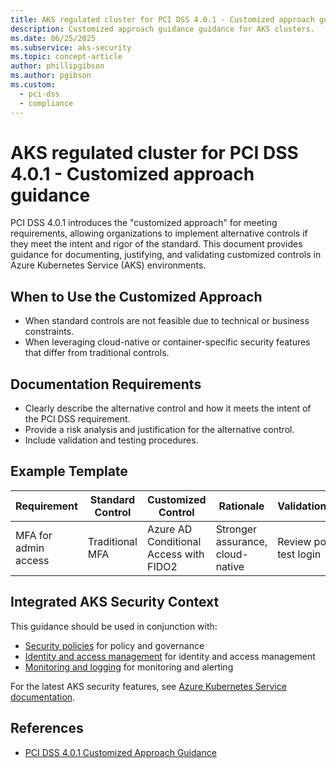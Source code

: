 ```yaml
---
title: AKS regulated cluster for PCI DSS 4.0.1 - Customized approach guidance
description: Customized approach guidance guidance for AKS clusters.
ms.date: 06/25/2025
ms.subservice: aks-security
ms.topic: concept-article
author: phillipgibson
ms.author: pgibson
ms.custom:
  - pci-dss
  - compliance
---
```


# AKS regulated cluster for PCI DSS 4.0.1 - Customized approach guidance

PCI DSS 4.0.1 introduces the "customized approach" for meeting requirements, allowing organizations to implement alternative controls if they meet the intent and rigor of the standard. This document provides guidance for documenting, justifying, and validating customized controls in Azure Kubernetes Service (AKS) environments.

## When to Use the Customized Approach
- When standard controls are not feasible due to technical or business constraints.
- When leveraging cloud-native or container-specific security features that differ from traditional controls.

## Documentation Requirements
- Clearly describe the alternative control and how it meets the intent of the PCI DSS requirement.
- Provide a risk analysis and justification for the alternative control.
- Include validation and testing procedures.

## Example Template
| Requirement | Standard Control | Customized Control | Rationale | Validation/Test |
|-------------|-----------------|-------------------|-----------|----------------|
| MFA for admin access | Traditional MFA | Azure AD Conditional Access with FIDO2 | Stronger assurance, cloud-native | Review policy, test login |


## Integrated AKS Security Context

This guidance should be used in conjunction with:
- [Security policies](pci-dss-policy.md) for policy and governance
- [Identity and access management](pci-dss-identity.md) for identity and access management
- [Monitoring and logging](pci-dss-monitor.md) for monitoring and alerting

For the latest AKS security features, see [Azure Kubernetes Service documentation](/azure/aks/).

## References
- [PCI DSS 4.0.1 Customized Approach Guidance](https://www.pcisecuritystandards.org/)

